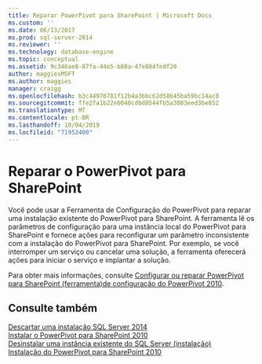 ```yaml
---
title: Reparar PowerPivot para SharePoint | Microsoft Docs
ms.custom: ''
ms.date: 06/13/2017
ms.prod: sql-server-2014
ms.reviewer: ''
ms.technology: database-engine
ms.topic: conceptual
ms.assetid: 9c346ae8-87fa-44e5-b88a-47e804fedf20
author: maggiesMSFT
ms.author: maggies
manager: craigg
ms.openlocfilehash: b3c44976781f12b4a3bbc62d58b45ba59bc14ac0
ms.sourcegitcommit: ffe2fa1b22e6040cdbd8544fb5a3083eed3be852
ms.translationtype: MT
ms.contentlocale: pt-BR
ms.lasthandoff: 10/04/2019
ms.locfileid: "71952400"
---
```

# <a name="repair-powerpivot-for-sharepoint"></a>Reparar o PowerPivot para SharePoint
  Você pode usar a Ferramenta de Configuração do PowerPivot para reparar uma instalação existente do PowerPivot para SharePoint. A ferramenta lê os parâmetros de configuração para uma instância local do PowerPivot para SharePoint e fornece ações para reconfigurar um parâmetro inconsistente com a instalação do PowerPivot para SharePoint. Por exemplo, se você interromper um serviço ou cancelar uma solução, a ferramenta oferecerá ações para iniciar o serviço e implantar a solução.  
  
 Para obter mais informações, consulte [Configurar ou reparar PowerPivot para SharePoint &#40;ferramenta&#41;de configuração do PowerPivot 2010](../../../2014/analysis-services/configure-repair-powerpivot-sharepoint-2010.md).  
  
## <a name="see-also"></a>Consulte também  
 [Descartar uma instalação SQL Server 2014](../../database-engine/install-windows/repair-a-failed-sql-server-installation.md)   
 [Instalar o PowerPivot para SharePoint 2010](../../../2014/sql-server/install/install-powerpivot-for-sharepoint-2010.md)   
 [Desinstalar uma instância existente do SQL Server &#40;instalação&#41;](../../../2014/sql-server/install/uninstall-an-existing-instance-of-sql-server-setup.md)   
 [Instalação do PowerPivot para SharePoint 2010](../../../2014/sql-server/install/powerpivot-for-sharepoint-2010-installation.md)  
  
  
